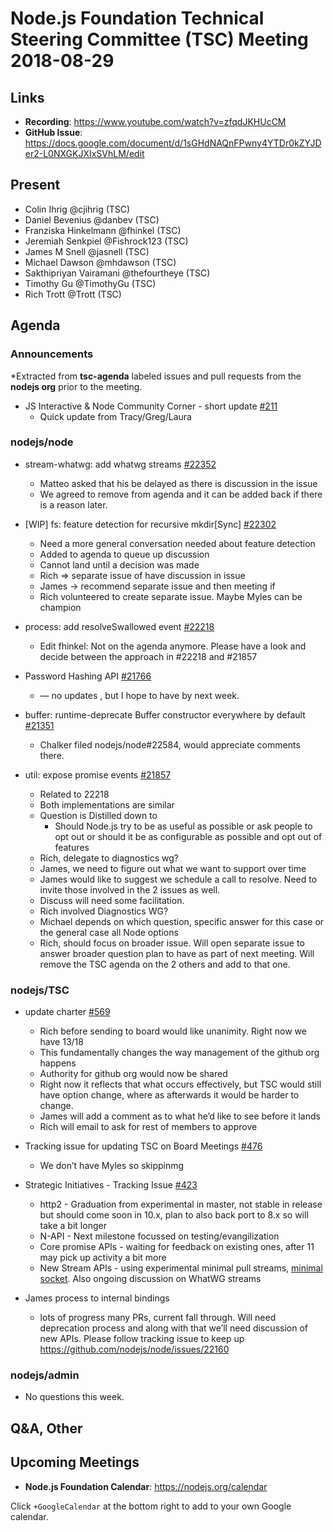# Node.js Foundation Technical Steering Committee (TSC) Meeting 2018-08-29

## Links

* **Recording**: https://www.youtube.com/watch?v=zfqdJKHUcCM
* **GitHub Issue**: https://docs.google.com/document/d/1sGHdNAQnFPwny4YTDr0kZYJDer2-L0NXGKJXIxSVhLM/edit

## Present

* Colin Ihrig @cjihrig (TSC)
* Daniel Bevenius @danbev (TSC)
* Franziska Hinkelmann @fhinkel (TSC)
* Jeremiah Senkpiel @Fishrock123 (TSC)
* James M Snell @jasnell (TSC)
* Michael Dawson @mhdawson (TSC)
* Sakthipriyan Vairamani @thefourtheye (TSC)
* Timothy Gu @TimothyGu (TSC)
* Rich Trott @Trott (TSC)

## Agenda

### Announcements

*Extracted from **tsc-agenda** labeled issues and pull requests from the **nodejs org** prior to the meeting.

* JS Interactive & Node Community Corner - short update [#211](https://github.com/nodejs/admin/issues/211)
  * Quick update from Tracy/Greg/Laura

### nodejs/node

* stream-whatwg: add whatwg streams [#22352](https://github.com/nodejs/node/pull/22352)
  * Matteo asked that his be delayed as there is discussion in the issue
  * We agreed to remove from agenda and it can be added back if there is a reason later.

* \[WIP\] fs: feature detection for recursive mkdir\[Sync\] [#22302](https://github.com/nodejs/node/pull/22302)
  * Need a more general conversation needed about feature detection
  * Added to agenda to queue up discussion
  * Cannot land until a decision was made
  * Rich => separate issue of have discussion in issue
  * James -> recommend separate issue and then meeting if
  * Rich volunteered to create separate issue.  Maybe Myles can be champion

* process: add resolveSwallowed event [#22218](https://github.com/nodejs/node/pull/22218)
  * Edit fhinkel: Not on the agenda anymore. Please have a look and decide between the approach in #22218 and #21857

* Password Hashing API [#21766](https://github.com/nodejs/node/issues/21766)
  * — no updates , but I hope to have by next week.

* buffer: runtime-deprecate Buffer constructor everywhere by default
  [#21351](https://github.com/nodejs/node/pull/21351)
  * Chalker filed nodejs/node#22584, would appreciate comments there.

* util: expose promise events [#21857](https://github.com/nodejs/node/pull/21857)
  * Related to 22218
  * Both implementations are similar
  * Question is Distilled down to
    * Should Node.js try to be as useful as possible or ask people to opt out
      or should it be as configurable as possible and opt out of features
  * Rich, delegate to diagnostics wg?
  * James, we need to figure out what we want to support over time
  * James would like to suggest we schedule a call to resolve. Need to invite those
    involved in the 2 issues as well.
  * Discuss will need some facilitation.
  * Rich involved Diagnostics WG?
  * Michael depends on which question, specific answer for this case or the general case all
    Node options
  * Rich, should focus on broader issue. Will open separate issue to answer broader question
    plan to have as part of next meeting.  Will remove the TSC agenda on the 2 others and
    add to that one.

### nodejs/TSC

* update charter [#569](https://github.com/nodejs/TSC/pull/569)
  * Rich before sending to board would like unanimity.  Right now we have 13/18
  * This fundamentally changes the way management of the github org happens
  * Authority for github org would now be shared
  * Right now it reflects that what occurs effectively, but TSC would still have option
    change, where as afterwards it would be harder to change.
  * James will add a comment as to what he’d like to see before it lands
  * Rich will email to ask for rest of members to approve

* Tracking issue for updating TSC on Board Meetings [#476](https://github.com/nodejs/TSC/issues/476)
  * We don’t have Myles so skippinmg

* Strategic Initiatives - Tracking Issue [#423](https://github.com/nodejs/TSC/issues/423)
  * http2 - Graduation from experimental in master, not stable in release but should come soon
    in 10.x, plan to also back port to 8.x so will take a bit longer
  * N-API - Next milestone focussed on testing/evangilization
  * Core promise APIs - waiting for feedback on existing ones, after 11 may pick up activity a bit
    more
  * New Stream APIs - using experimental minimal pull streams,
    [minimal socket](https://github.com/Fishrock123/socket). Also ongoing
    discussion on WhatWG streams

* James process to internal bindings
  * lots of progress many PRs, current fall through. Will need deprecation process and along
    with that we’ll need discussion of new APIs. Please follow tracking issue to keep up
    https://github.com/nodejs/node/issues/22160

### nodejs/admin

* No questions this week.

## Q&A, Other

## Upcoming Meetings

* **Node.js Foundation Calendar**: https://nodejs.org/calendar

Click `+GoogleCalendar` at the bottom right to add to your own Google calendar.
